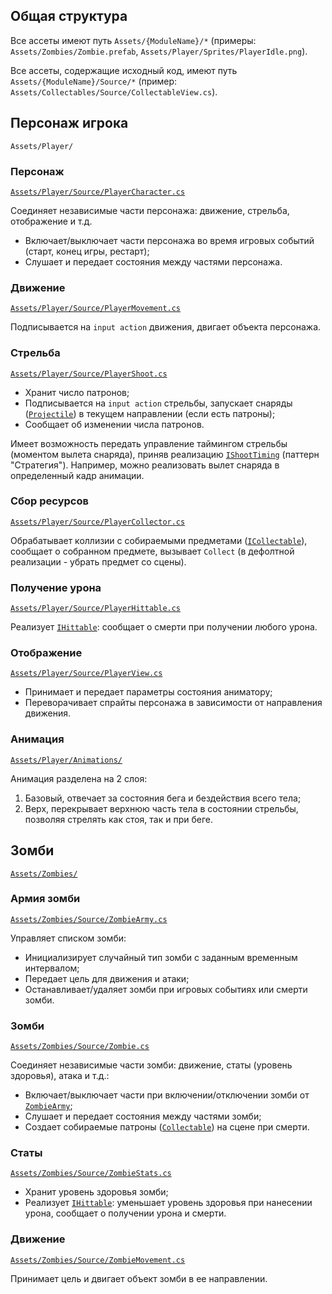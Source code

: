 ## Общая структура
Все ассеты имеют путь `Assets/{ModuleName}/*` (примеры: `Assets/Zombies/Zombie.prefab`, `Assets/Player/Sprites/PlayerIdle.png`).

Все ассеты, содержащие исходный код, имеют путь `Assets/{ModuleName}/Source/*` (пример: `Assets/Collectables/Source/CollectableView.cs`).

## Персонаж игрока
`Assets/Player/`

### Персонаж
[`Assets/Player/Source/PlayerCharacter.cs`](https://github.com/Haleliasa/RedwoodTask/blob/master/Assets/Player/Source/PlayerCharacter.cs)

Соединяет независимые части персонажа: движение, стрельба, отображение и т.д.
* Включает/выключает части персонажа во время игровых событий (старт, конец игры, рестарт);
* Слушает и передает состояния между частями персонажа.

### Движение
[`Assets/Player/Source/PlayerMovement.cs`](https://github.com/Haleliasa/RedwoodTask/blob/master/Assets/Player/Source/PlayerMovement.cs)

Подписывается на `input action` движения, двигает объекта персонажа.

### Стрельба
[`Assets/Player/Source/PlayerShoot.cs`](https://github.com/Haleliasa/RedwoodTask/blob/master/Assets/Player/Source/PlayerShoot.cs)

* Хранит число патронов;
* Подписывается на `input action` стрельбы, запускает снаряды ([`Projectile`](https://github.com/Haleliasa/RedwoodTask/blob/master/Assets/Projectiles/Source/Projectile.cs)) в текущем направлении (если есть патроны);
* Сообщает об изменении числа патронов.

Имеет возможность передать управление таймингом стрельбы (моментом вылета снаряда), приняв реализацию [`IShootTiming`](https://github.com/Haleliasa/RedwoodTask/blob/master/Assets/Player/Source/IShootTiming.cs) (паттерн "Стратегия").
Например, можно реализовать вылет снаряда в определенный кадр анимации.

### Сбор ресурсов
[`Assets/Player/Source/PlayerCollector.cs`](https://github.com/Haleliasa/RedwoodTask/blob/master/Assets/Player/Source/PlayerCollector.cs)

Обрабатывает коллизии с собираемыми предметами ([`ICollectable`](https://github.com/Haleliasa/RedwoodTask/blob/master/Assets/Collectables/Source/ICollectable.cs)), сообщает о собранном предмете, вызывает `Collect` (в дефолтной реализации - убрать предмет со сцены).

### Получение урона
[`Assets/Player/Source/PlayerHittable.cs`](https://github.com/Haleliasa/RedwoodTask/blob/master/Assets/Player/Source/PlayerHittable.cs)

Реализует [`IHittable`](https://github.com/Haleliasa/RedwoodTask/blob/master/Assets/Core/Source/IHittable.cs): сообщает о смерти при получении любого урона.

### Отображение
[`Assets/Player/Source/PlayerView.cs`](https://github.com/Haleliasa/RedwoodTask/blob/master/Assets/Player/Source/PlayerView.cs)

* Принимает и передает параметры состояния аниматору;
* Переворачивает спрайты персонажа в зависимости от направления движения.

### Анимация
[`Assets/Player/Animations/`](https://github.com/Haleliasa/RedwoodTask/tree/master/Assets/Player/Animations)

Анимация разделена на 2 слоя:
1. Базовый, отвечает за состояния бега и бездействия всего тела;
2. Верх, перекрывает верхнюю часть тела в состоянии стрельбы, позволяя стрелять как стоя, так и при беге.

## Зомби
[`Assets/Zombies/`](https://github.com/Haleliasa/RedwoodTask/tree/master/Assets/Zombies)

### Армия зомби
[`Assets/Zombies/Source/ZombieArmy.cs`](https://github.com/Haleliasa/RedwoodTask/blob/master/Assets/Zombies/Source/ZombieArmy.cs)

Управляет списком зомби:
* Инициализирует случайный тип зомби с заданным временным интервалом;
* Передает цель для движения и атаки;
* Останавливает/удаляет зомби при игровых событиях или смерти зомби.

### Зомби
[`Assets/Zombies/Source/Zombie.cs`](https://github.com/Haleliasa/RedwoodTask/blob/master/Assets/Zombies/Source/Zombie.cs)

Соединяет независимые части зомби: движение, статы (уровень здоровья), атака и т.д.:
* Включает/выключает части при включении/отключении зомби от [`ZombieArmy`](https://github.com/Haleliasa/RedwoodTask/blob/master/Assets/Zombies/Source/ZombieArmy.cs);
* Слушает и передает состояния между частями зомби;
* Создает собираемые патроны ([`Collectable`](https://github.com/Haleliasa/RedwoodTask/blob/master/Assets/Collectables/Source/Collectable.cs)) на сцене при смерти.

### Статы
[`Assets/Zombies/Source/ZombieStats.cs`](https://github.com/Haleliasa/RedwoodTask/blob/master/Assets/Zombies/Source/ZombieStats.cs)

* Хранит уровень здоровья зомби;
* Реализует [`IHittable`](https://github.com/Haleliasa/RedwoodTask/blob/master/Assets/Core/Source/IHittable.cs): уменьшает уровень здоровья при нанесении урона, сообщает о получении урона и смерти.

### Движение
[`Assets/Zombies/Source/ZombieMovement.cs`](https://github.com/Haleliasa/RedwoodTask/blob/master/Assets/Zombies/Source/ZombieMovement.cs)

Принимает цель и двигает объект зомби в ее направлении.
